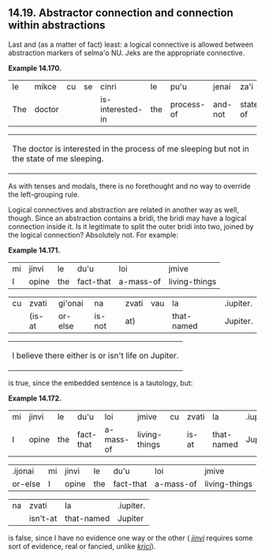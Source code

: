 <a id="section-abstractors"></a>14.19. <a id="c14s19"></a>Abstractor connection and connection within abstractions
------------------------------------------------------------------------------------------------------------------

<a id="id-1.15.21.2.1" class="indexterm"></a><a id="id-1.15.21.2.2" class="indexterm"></a><a id="id-1.15.21.2.3" class="indexterm"></a><a id="id-1.15.21.2.4" class="indexterm"></a><a id="id-1.15.21.2.5" class="indexterm"></a>Last and (as a matter of fact) least: a logical connective is allowed between abstraction markers of selma'o NU. Jeks are the appropriate connective.

<div class="interlinear-gloss-example example">
<a id="example-random-id-qgVR"></a>

**Example 14.170. <a id="c14e19d2"></a>** 

<table class="interlinear-gloss"><colgroup></colgroup><tbody><tr class="jbo"><td>le</td><td>mikce</td><td>cu</td><td>se</td><td>cinri</td><td>le</td><td>pu'u</td><td>jenai</td><td>za'i</td><td>mi</td><td>sipna</td></tr><tr class="gloss"><td>The</td><td>doctor</td><td></td><td></td><td>is-interested-in</td><td>the</td><td>process-of</td><td>and-not</td><td>state-of</td><td>me</td><td>sleeping.</td></tr></tbody></table>

<table class="interlinear-gloss"><tbody><tr class="para"><td colspan="12321"><p class="natlang">The doctor is interested in the process of me sleeping but not in the state of me sleeping.</p></td></tr></tbody></table>

</div>  

<a id="id-1.15.21.4.1" class="indexterm"></a><a id="id-1.15.21.4.2" class="indexterm"></a><a id="id-1.15.21.4.3" class="indexterm"></a><a id="id-1.15.21.4.4" class="indexterm"></a>As with tenses and modals, there is no forethought and no way to override the left-grouping rule.

<a id="id-1.15.21.5.1" class="indexterm"></a><a id="id-1.15.21.5.2" class="indexterm"></a>Logical connectives and abstraction are related in another way as well, though. Since an abstraction contains a bridi, the bridi may have a logical connection inside it. Is it legitimate to split the outer bridi into two, joined by the logical connection? Absolutely not. For example:

<div class="interlinear-gloss-example example">
<a id="example-random-id-f1uT"></a>

**Example 14.171. <a id="c14e19d3"></a><a id="id-1.15.21.6.1.2" class="indexterm"></a>** 

<table class="interlinear-gloss"><colgroup></colgroup><tbody><tr class="jbo"><td>mi</td><td>jinvi</td><td>le</td><td>du'u</td><td>loi</td><td>jmive</td></tr><tr class="gloss"><td>I</td><td>opine</td><td>the</td><td>fact-that</td><td>a-mass-of</td><td>living-things</td></tr></tbody></table>

<table class="interlinear-gloss"><colgroup></colgroup><tbody><tr class="jbo"><td>cu</td><td>zvati</td><td>gi'onai</td><td>na</td><td>zvati</td><td>vau</td><td>la</td><td>.iupiter.</td></tr><tr class="gloss"><td></td><td>(is-at</td><td>or-else</td><td>is-not</td><td>at)</td><td></td><td>that-named</td><td>Jupiter.</td></tr></tbody></table>

<table class="interlinear-gloss"><tbody><tr class="para"><td colspan="12321"><p class="natlang">I believe there either is or isn't life on Jupiter.</p></td></tr></tbody></table>

</div>  

is true, since the embedded sentence is a tautology, but:

<div class="interlinear-gloss-example example">
<a id="example-random-id-X69J"></a>

**Example 14.172. <a id="c14e19d4"></a>** 

<table class="interlinear-gloss"><colgroup></colgroup><tbody><tr class="jbo"><td>mi</td><td>jinvi</td><td>le</td><td>du'u</td><td>loi</td><td>jmive</td><td>cu</td><td>zvati</td><td>la</td><td>.iupiter.</td></tr><tr class="gloss"><td>I</td><td>opine</td><td>the</td><td>fact-that</td><td>a-mass-of</td><td>living-things</td><td></td><td>is-at</td><td>that-named</td><td>Jupiter</td></tr></tbody></table>

<table class="interlinear-gloss"><colgroup></colgroup><tbody><tr class="jbo"><td>.ijonai</td><td>mi</td><td>jinvi</td><td>le</td><td>du'u</td><td>loi</td><td>jmive</td></tr><tr class="gloss"><td>or-else</td><td>I</td><td>opine</td><td>the</td><td>fact-that</td><td>a-mass-of</td><td>living-things</td></tr></tbody></table>

<table class="interlinear-gloss"><colgroup></colgroup><tbody><tr class="jbo"><td>na</td><td>zvati</td><td>la</td><td>.iupiter.</td></tr><tr class="gloss"><td></td><td>isn't-at</td><td>that-named</td><td>Jupiter</td></tr></tbody></table>

</div>  

is false, since I have no evidence one way or the other ( _<a id="id-1.15.21.9.1.1" class="indexterm"></a>[_jinvi_](../go01#valsi-jinvi)_ requires some sort of evidence, real or fancied, unlike _<a id="id-1.15.21.9.2.1" class="indexterm"></a>[_krici_](../go01#valsi-krici)_).